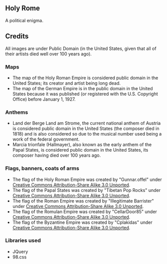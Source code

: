 ## Holy Rome
A political enigma.

## Credits
All images are under Public Domain (in the United States, given that all of their artists died well over 100 years ago).
### Maps
* The map of the Holy Roman Empire is considered public domain in the United States; its creator and artist being long dead.
* The map of the German Empire is in the public domain in the United States because it was published (or registered with the U.S. Copyright Office) before January 1, 1927.

### Anthems
* Land der Berge Land am Strome, the current national anthem of Austria is considered public domain in the United States (the composer died in 1818) and is also considered so due to the musical number used being a work of the federal government.
* Marcia trionfale (Hallmayer), also known as the early anthem of the Papal States, is considered public domain in the United States, its composer having died over 100 years ago.

### Flags, banners, coats of arms
* The flag of the Holy Roman Empire was created by "Gunnar.offel" under <a href="https://creativecommons.org/licenses/by-sa/3.0/deed.en">Creative Commons Attribution-Share Alike 3.0 Unported</a>.
* The flag of the Papal States was created by "Tibetan Pop Rocks" under <a href="https://creativecommons.org/licenses/by-sa/3.0/deed.en">Creative Commons Attribution-Share Alike 3.0 Unported</a>.
* The flag of the Roman Empire was created by "Illegitimate Barrister" under <a href="https://creativecommons.org/licenses/by-sa/3.0/deed.en">Creative Commons Attribution-Share Alike 3.0 Unported</a>.
* The flag of the Romulan Empire was created by "CellarDoor85" under <a href="https://creativecommons.org/licenses/by-sa/3.0/deed.en">Creative Commons Attribution-Share Alike 3.0 Unported</a>.
* The flag of the Byzantine Empire was created by "Cplakidas" under <a href="https://creativecommons.org/licenses/by-sa/3.0/deed.en">Creative Commons Attribution-Share Alike 3.0 Unported</a>.

### Libraries used
* JQuery
* 98.css
